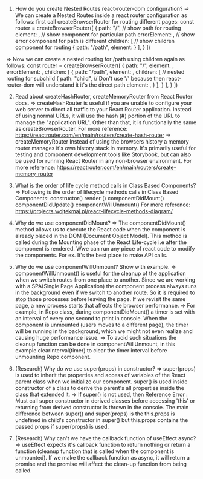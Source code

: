 1) How do you create Nested Routes react-router-dom configuration?
=> We can create a Nested Routes inside a react router configuration as follows: first call createBrowserRouter for routing different pages:
const router = createBrowserRouter([
   {
      path: "/", // show path for routing
      element: <Parent />, // show component for particular path
      errorElement: <Error />, // show error component for path is different
      children: [ // show children component for routing
         {
            path: "/path",
            element: <Child />
         }
      ],
   }
])

=> Now we can create a nested routing for /path using children again as follows:
const router = createBrowserRouter([
   {
      path: "/",
      element: <Parent />,
      errorElement: <Error />,
      children: [
         {
            path: "/path",
            element: <Child />,
            children: [ // nested routing for subchild
               {
                  path: "child",      // Don't use '/' because then react-router-dom will understand it it's the direct path
                  element: <SubChild />,
               }
            ],
         }
      ],
   }
])

2) Read about createHashRouter, createMemoryRouter from React Router docs.
=> createHashRouter is useful if you are unable to configure your web server to direct all traffic to your React Router application. Instead of using normal URLs, it will use the hash (#) portion of the URL to manage the "application URL". Other than that, it is functionally the same as createBrowserRouter. For more reference: https://reactrouter.com/en/main/routers/create-hash-router
=> createMemoryRouter Instead of using the browsers history a memory router manages it's own history stack in memory. It's primarily useful for testing and component development tools like Storybook, but can also be used for running React Router in any non-browser environment. For more reference: https://reactrouter.com/en/main/routers/create-memory-router

3) What is the order of life cycle method calls in Class Based Components?
=> Following is the order of lifecycle methods calls in Class Based Components:
constructor()
render ()
componentDidMount()
componentDidUpdate()
componentWillUnmount()
For more reference: https://projects.wojtekmaj.pl/react-lifecycle-methods-diagram/

4) Why do we use componentDidMount?
=> The componentDidMount() method allows us to execute the React code when the component is already placed in the DOM (Document Object Model). This method is called during the Mounting phase of the React Life-cycle i.e after the component is rendered. Wwe can run any piece of react code to modify the components. For ex. It's the best place to make API calls.

5) Why do we use componentWillUnmount? Show with example.
=> componentWillUnmount() is useful for the cleanup of the application when we switch routes from one place to another. Since we are working with a SPA(Single Page Application) the component process always runs in the background even if we switch to another route. So it is required to stop those processes before leaving the page. If we revisit the same page, a new process starts that affects the browser performance. 
=> For example, in Repo class, during componentDidMount() a timer is set with an interval of every one second to print in console. When the component is unmounted (users moves to a different page), the timer will be running in the background, which we might not even realize and causing huge performance issue. 
=> To avoid such situations the cleanup function can be done in componentWillUnmount, in this example clearInterval(timer) to clear the timer interval before unmounting Repo component.

6) (Research) Why do we use super(props) in constructor?
=> super(props) is used to inherit the properties and access of variables of the React parent class when we initialize our component. super() is used inside constructor of a class to derive the parent's all properties inside the class that extended it. 
=> If super() is not used, then Reference Error : Must call super constructor in derived classes before accessing 'this' or returning from derived constructor is thrown in the console. The main difference between super() and super(props) is the this.props is undefined in child's constructor in super() but this.props contains the passed props if super(props) is used.

7) (Research) Why can't we have the callback function of useEffect async?
=> useEffect expects it's callback function to return nothing or return a function (cleanup function that is called when the component is unmounted). If we make the callback function as async, it will return a promise and the promise will affect the clean-up function from being called.